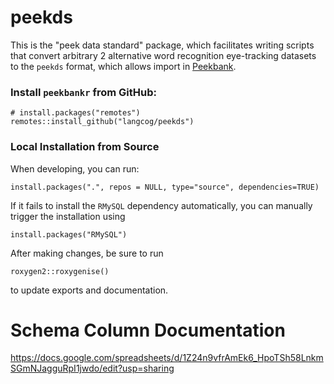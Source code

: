 # peekds

This is the "peek data standard" package, which facilitates writing scripts that convert arbitrary 2 alternative word recognition eye-tracking datasets to the `peekds` format, which allows import in [Peekbank](http://peekbank.stanford.edu). 

### Install `peekbankr` from GitHub:

```
# install.packages("remotes")
remotes::install_github("langcog/peekds")
```

### Local Installation from Source

When developing, you can run:

```
install.packages(".", repos = NULL, type="source", dependencies=TRUE)
```

If it fails to install the `RMySQL` dependency automatically, you can manually trigger the installation using

```
install.packages("RMySQL")
```

After making changes, be sure to run 

```
roxygen2::roxygenise()
```

to update exports and documentation.

# Schema Column Documentation

https://docs.google.com/spreadsheets/d/1Z24n9vfrAmEk6_HpoTSh58LnkmSGmNJagguRpI1jwdo/edit?usp=sharing
